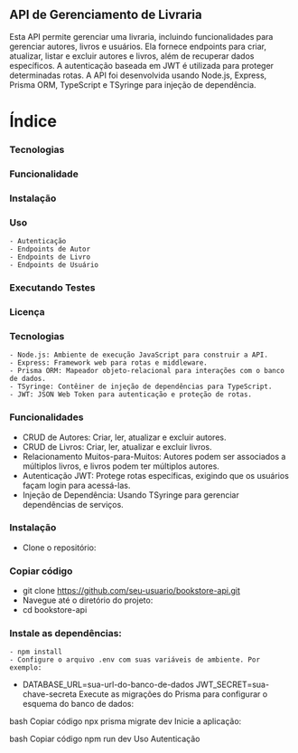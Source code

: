 ## API de Gerenciamento de Livraria
Esta API permite gerenciar uma livraria, incluindo funcionalidades para gerenciar autores, livros e usuários. Ela fornece endpoints para criar, atualizar, listar e excluir autores e livros, além de recuperar dados específicos. A autenticação baseada em JWT é utilizada para proteger determinadas rotas. A API foi desenvolvida usando Node.js, Express, Prisma ORM, TypeScript e TSyringe para injeção de dependência.

# Índice

  ### Tecnologias
  ### Funcionalidade
  ### Instalação
  ### Uso
    - Autenticação
    - Endpoints de Autor
    - Endpoints de Livro
    - Endpoints de Usuário
  ### Executando Testes
  ### Licença

  ### Tecnologias
    - Node.js: Ambiente de execução JavaScript para construir a API.
    - Express: Framework web para rotas e middleware.
    - Prisma ORM: Mapeador objeto-relacional para interações com o banco de dados.
    - TSyringe: Contêiner de injeção de dependências para TypeScript.
    - JWT: JSON Web Token para autenticação e proteção de rotas.

  ### Funcionalidades
  - CRUD de Autores: Criar, ler, atualizar e excluir autores.
  - CRUD de Livros: Criar, ler, atualizar e excluir livros.
  - Relacionamento Muitos-para-Muitos: Autores podem ser associados a múltiplos livros, e livros podem ter múltiplos autores.
  - Autenticação JWT: Protege rotas específicas, exigindo que os usuários façam login para acessá-las.
  - Injeção de Dependência: Usando TSyringe para gerenciar dependências de serviços.


  ### Instalação
  - Clone o repositório:

  ### Copiar código
  - git clone https://github.com/seu-usuario/bookstore-api.git
  - Navegue até o diretório do projeto:
  - cd bookstore-api
    
  ### Instale as dependências:
    - npm install
    - Configure o arquivo .env com suas variáveis de ambiente. Por exemplo:

  

  - DATABASE_URL=sua-url-do-banco-de-dados
JWT_SECRET=sua-chave-secreta
Execute as migrações do Prisma para configurar o esquema do banco de dados:

bash
Copiar código
npx prisma migrate dev
Inicie a aplicação:

bash
Copiar código
npm run dev
Uso
Autenticação
